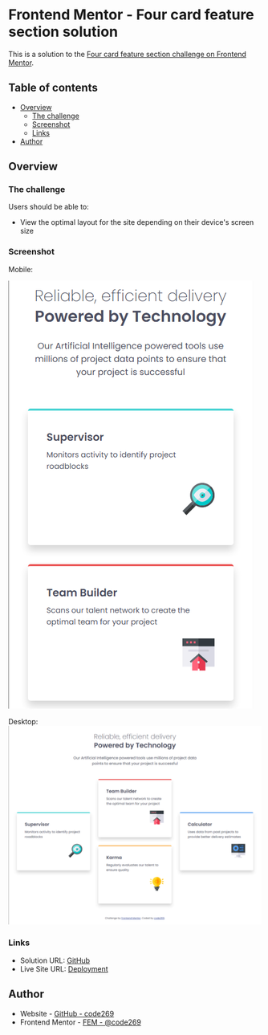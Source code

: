 # Frontend Mentor - Four card feature section solution

This is a solution to the [Four card feature section challenge on Frontend Mentor](https://www.frontendmentor.io/challenges/four-card-feature-section-weK1eFYK).

## Table of contents

- [Overview](#overview)
  - [The challenge](#the-challenge)
  - [Screenshot](#screenshot)
  - [Links](#links)
- [Author](#author)

## Overview

### The challenge

Users should be able to:

- View the optimal layout for the site depending on their device's screen size

### Screenshot

Mobile:

![](./images/screenshots/four-card_mobile.png)

Desktop:
![](./images/screenshots/four-card_desktop.png)

### Links

- Solution URL: [GitHub](https://github.com/code269/fem-four-card)
- Live Site URL: [Deployment](https://your-live-site-url.com)

## Author

- Website - [GitHub - code269](https://github.com/code269)
- Frontend Mentor - [FEM - @code269](https://www.frontendmentor.io/profile/code269)
